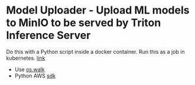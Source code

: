 # Model Uploader - Upload ML models to MinIO to be served by Triton Inference Server

Do this with a Python script inside a docker container. Run this as a job in kubernetes.
[link](https://www.developerfiles.com/upload-files-to-s3-with-python-keeping-the-original-folder-structure/)

- Use [os.walk](https://docs.python.org/3/library/os.html?highlight=os%20walk)
- Python AWS [sdk](https://aws.amazon.com/sdk-for-python/)
